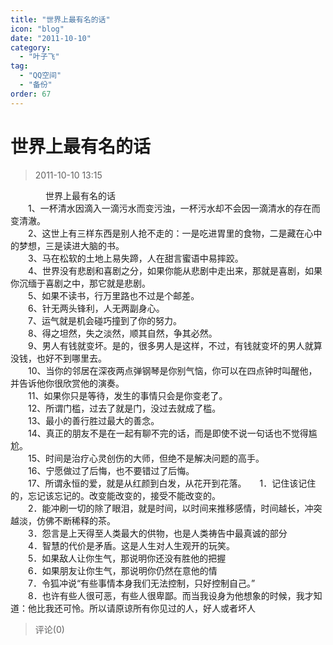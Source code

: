```yaml
---
title: "世界上最有名的话"
icon: "blog"
date: "2011-10-10"
category:
  - "叶子飞"
tag:
  - "QQ空间"
  - "备份"
order: 67
---
```

# 世界上最有名的话
> 2011-10-10 13:15


  
　　　　世界上最有名的话　　  
　　1、一杯清水因滴入一滴污水而变污浊，一杯污水却不会因一滴清水的存在而变清澈。  
　　2、这世上有三样东西是别人抢不走的：一是吃进胃里的食物，二是藏在心中的梦想，三是读进大脑的书。  
　　3、马在松软的土地上易失蹄，人在甜言蜜语中易摔跤。  
　　4、世界没有悲剧和喜剧之分，如果你能从悲剧中走出来，那就是喜剧，如果你沉缅于喜剧之中，那它就是悲剧。  
　　5、如果不读书，行万里路也不过是个邮差。  
　　6、针无两头锋利，人无两副身心。  
　　7、运气就是机会碰巧撞到了你的努力。  
　　8、得之坦然，失之淡然，顺其自然，争其必然。  
　　9、男人有钱就变坏。是的，很多男人是这样，不过，有钱就变坏的男人就算没钱，也好不到哪里去。  
　　10、当你的邻居在深夜两点弹钢琴是你别气恼，你可以在四点钟时叫醒他，并告诉他你很欣赏他的演奏。  
　　11、如果你只是等待，发生的事情只会是你变老了。  
　　12、所谓门槛，过去了就是门，没过去就成了槛。  
　　13、最小的善行胜过最大的善念。  
　　14、真正的朋友不是在一起有聊不完的话，而是即使不说一句话也不觉得尴尬。  
　　15、时间是治疗心灵创伤的大师，但绝不是解决问题的高手。  
　　16、宁愿做过了后悔，也不要错过了后悔。  
　　17、所谓永恒的爱，就是从红颜到白发，从花开到花落。　　1．记住该记住的，忘记该忘记的。改变能改变的，接受不能改变的。  
　　2．能冲刷一切的除了眼泪，就是时间，以时间来推移感情，时间越长，冲突越淡，仿佛不断稀释的茶。  
　　3．怨言是上天得至人类最大的供物，也是人类祷告中最真诚的部分  
　　4．智慧的代价是矛盾。这是人生对人生观开的玩笑。  
　　5．如果敌人让你生气，那说明你还没有胜他的把握  
　　6．如果朋友让你生气，那说明你仍然在意他的情  
　　7．令狐冲说“有些事情本身我们无法控制，只好控制自己。”  
　　8．也许有些人很可恶，有些人很卑鄙。而当我设身为他想象的时候，我才知道：他比我还可怜。所以请原谅所有你见过的人，好人或者坏人
> 评论(0)

